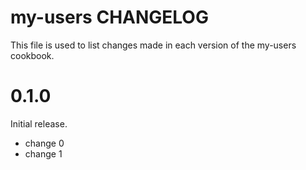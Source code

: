 # my-users CHANGELOG

This file is used to list changes made in each version of the my-users cookbook.

# 0.1.0

Initial release.

- change 0
- change 1

